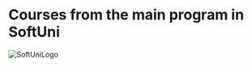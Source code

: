 # Courses from the main program in SoftUni

![SoftUniLogo](https://user-images.githubusercontent.com/11089783/149613635-b4508ed8-1746-4436-9535-d190ad7a8e29.png)
